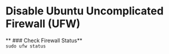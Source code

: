 # Disable Ubuntu Uncomplicated Firewall (UFW)  

** ### Check Firewall Status**  
`sudo ufw status`
